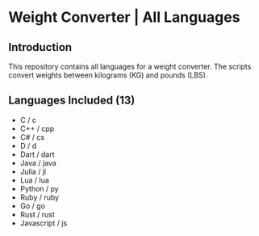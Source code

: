# Weight Converter | All Languages

## Introduction
This repository contains all languages for a weight converter. The scripts convert weights between kilograms (KG) and pounds (LBS).

## Languages Included (13)
- C / c
- C++ / cpp
- C# / cs
- D / d
- Dart / dart
- Java / java
- Julia / jl
- Lua / lua
- Python / py
- Ruby / ruby
- Go / go
- Rust / rust
- Javascript / js
